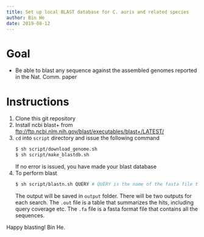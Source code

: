 ```yaml
---
title: Set up local BLAST database for C. auris and related species
author: Bin He
date: 2019-08-12
---
```


# Goal
- Be able to blast any sequence against the assembled genomes reported in the Nat. Comm. paper

# Instructions
1. Clone this git repository
1. Install ncbi blast+ from <ftp://ftp.ncbi.nlm.nih.gov/blast/executables/blast+/LATEST/>
1. `cd` into `script` directory and issue the following command
    ```bash
    $ sh script/download_genome.sh
    $ sh script/make_blastdb.sh
    ```
    If no error is issued, you have made your blast database
1. To perform blast
    ```bash
    $ sh script/blastn.sh QUERY # QUERY is the name of the fasta file that contains your query sequence(s)
    ```
    The output will be saved in `output` folder. There will be two outputs for each search. The `.out` file is a table that summarizes the hits, including query coverage etc. The `.fa` file is a fasta format file that contains all the sequences.

Happy blasting! Bin He.
